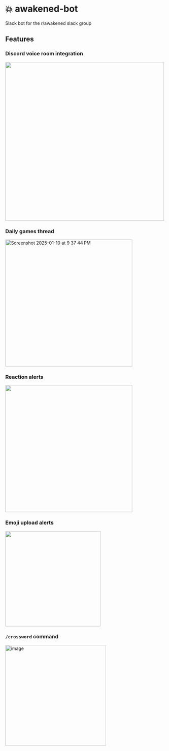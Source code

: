 # 💥 awakened-bot

Slack bot for the r/awakened slack group

## Features

### Discord voice room integration

<img width="500" src="https://github.com/user-attachments/assets/6cc9eec0-adb4-4948-bfb5-12b063e09945" />

### Daily games thread

<img width="400" alt="Screenshot 2025-01-10 at 9 37 44 PM" src="https://github.com/user-attachments/assets/169f2666-b29c-40a7-9040-1951eba6455f" />

### Reaction alerts

<img width="400" src="https://github.com/user-attachments/assets/66762ca1-d8c5-413b-b32b-d34a96d3e89d" />

### Emoji upload alerts

<img width="300" src="https://github.com/user-attachments/assets/627213b5-c844-432f-8956-da9191aa0dd9" />

### `/crossword` command

<img width="317" alt="image" src="https://github.com/user-attachments/assets/b92ae036-eea5-40a2-81d3-3f1d66b1d0ad" />
